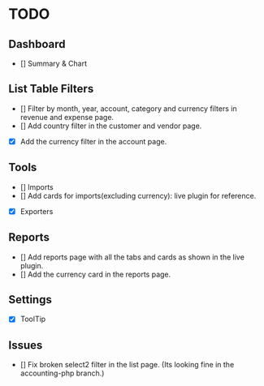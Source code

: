 # TODO
## Dashboard
- [] Summary & Chart

## List Table Filters
- [] Filter by month, year, account, category and currency filters in revenue and expense page.
- [] Add country filter in the customer and vendor page.
- [X] Add the currency filter in the account page.

## Tools
- [] Imports
- [] Add cards for imports(excluding currency): live plugin for reference.

- [X] Exporters


## Reports
- [] Add reports page with all the tabs and cards as shown in the live plugin.
- [] Add the currency card in the reports page.


## Settings
- [X] ToolTip

## Issues
- [] Fix broken select2 filter in the list page. (Its looking fine in the accounting-php branch.)



